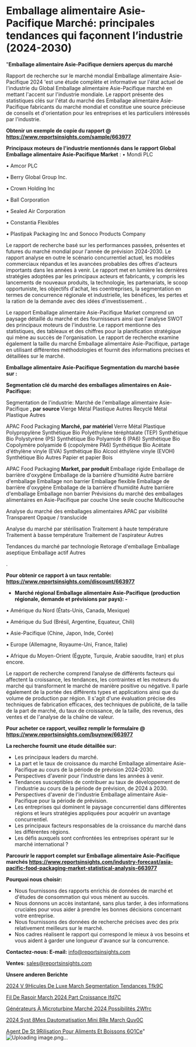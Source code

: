 # Emballage alimentaire Asie-Pacifique Marché: principales tendances qui façonnent l’industrie (2024-2030)

"<strong>Emballage alimentaire Asie-Pacifique derniers aperçus du marché</strong>

Rapport de recherche sur le marché mondial Emballage alimentaire Asie-Pacifique 2024 'est une étude complète et informative sur l'état actuel de l'industrie du Global Emballage alimentaire Asie-Pacifique marché en mettant l'accent sur l'industrie mondiale. Le rapport présente des statistiques clés sur l'état du marché des Emballage alimentaire Asie-Pacifique fabricants du marché mondial et constitue une source précieuse de conseils et d'orientation pour les entreprises et les particuliers intéressés par l'industrie.

<strong>Obtenir un exemple de copie du rapport @ <a href=https://www.reportsinsights.com/sample/663977>https://www.reportsinsights.com/sample/663977</a></strong>

<strong>Principaux moteurs de l'industrie mentionnés dans le rapport Global Emballage alimentaire Asie-Pacifique Market</strong> :
• Mondi PLC

• Amcor PLC

• Berry Global Group Inc.

• Crown Holding Inc

• Ball Corporation

• Sealed Air Corporation

• Constantia Flexibles

• Plastipak Packaging Inc and Sonoco Products Company

Le rapport de recherche basé sur les performances passées, présentes et futures du marché mondial pour l'année de prévision 2024-2030. Le rapport analyse en outre le scénario concurrentiel actuel, les modèles commerciaux répandus et les avancées probables des offres d'acteurs importants dans les années à venir. Le rapport met en lumière les dernières stratégies adoptées par les principaux acteurs et fabricants, y compris les lancements de nouveaux produits, la technologie, les partenariats, le scoop opportuniste, les objectifs d'achat, les coentreprises, la segmentation en termes de concurrence régionale et industrielle, les bénéfices, les pertes et la ration de la demande avec des idées d'investissement. .

Le rapport Emballage alimentaire Asie-Pacifique Market comprend un paysage détaillé du marché et des fournisseurs ainsi que l'analyse SWOT des principaux moteurs de l'industrie. Le rapport mentionne des statistiques, des tableaux et des chiffres pour la planification stratégique qui mène au succès de l'organisation. Le rapport de recherche examine également la taille du marché Emballage alimentaire Asie-Pacifique, partage en utilisant différentes méthodologies et fournit des informations précises et détaillées sur le marché.

<strong>Emballage alimentaire Asie-Pacifique Segmentation du marché basée sur :</strong>

<strong> Segmentation clé du marché des emballages alimentaires en Asie-Pacifique: </strong>

Segmentation de l'industrie:
Marché de l'emballage alimentaire Asie-Pacifique <strong>, par source </strong>
Vierge
Métal
Plastique
Autres
Recyclé
Métal
Plastique
Autres

APAC Food Packaging <strong> Marché, par matériel </strong>
Verre
Métal
Plastique
Polypropylène
Synthétique
Bio
Polyéthylène téréphtalate (TEP)
Synthétique
Bio
Polystyrène (PS)
Synthétique
Bio
Polyamide 6 (PA6)
Synthétique
Bio
Copolymère polyamide 6 (copolymère PA6)
Synthétique
Bio
Acétate d'éthylène vinyle (EVA)
Synthétique
Bio
Alcool éthylène vinyle (EVOH)
Synthétique
Bio
Autres
Papier et papier
Bois

APAC Food Packaging <strong> Market, par produit </strong>
Emballage rigide
Emballage de barrière d'oxygène
Emballage de la barrière d'humidité
Autre barrière d'emballage
Emballage non barrier
Emballage flexible
Emballage de barrière d'oxygène
Emballage de la barrière d'humidité
Autre barrière d'emballage
Emballage non barrier
Prévisions du marché des emballages alimentaires en Asie-Pacifique par couche
Une seule couche
Multicouche

Analyse du marché des emballages alimentaires APAC par visibilité
Transparent
Opaque / translucide

Analyse du marché par stérilisation
Traitement à haute température
Traitement à basse température
Traitement de l'aspirateur
Autres

Tendances du marché par technologie
Retorage d'emballage
Emballage aseptique
Emballage actif
Autres

.

<strong>Pour obtenir ce rapport à un taux rentable: <a href=https://www.reportsinsights.com/discount/663977>https://www.reportsinsights.com/discount/663977</a></strong>
<ul>
  <li><strong>Marché régional Emballage alimentaire Asie-Pacifique (production régionale, demande et prévisions par pays): -</strong></li>
</ul>
• Amérique du Nord (États-Unis, Canada, Mexique)

• Amérique du Sud (Brésil, Argentine, Equateur, Chili)

• Asie-Pacifique (Chine, Japon, Inde, Corée)

• Europe (Allemagne, Royaume-Uni, France, Italie)

• Afrique du Moyen-Orient (Égypte, Turquie, Arabie saoudite, Iran) et plus encore.

Le rapport de recherche comprend l’analyse de différents facteurs qui affectent la croissance, les tendances, les contraintes et les moteurs du marché qui transforment le marché de manière positive ou négative. Il parle également de la portée des différents types et applications ainsi que du volume de production par région. Il s'agit d'une évaluation précise des techniques de fabrication efficaces, des techniques de publicité, de la taille de la part de marché, du taux de croissance, de la taille, des revenus, des ventes et de l'analyse de la chaîne de valeur.

<strong>Pour acheter ce rapport, veuillez remplir le formulaire @   <a href=https://www.reportsinsights.com/buynow/663977>https://www.reportsinsights.com/buynow/663977</a></strong>

<strong>La recherche fournit une étude détaillée sur:</strong>
<ul>
  <li>Les principaux leaders du marché.</li>
  <li>La part et le taux de croissance du marché Emballage alimentaire Asie-Pacifique au cours de la période de prévision 2024-2030.</li>
  <li>Perspectives d'avenir pour l'industrie dans les années à venir.</li>
  <li>Tendances susceptibles de contribuer au taux de développement de l'industrie au cours de la période de prévision, de 2024 à 2030.</li>
  <li>Perspectives d'avenir de l'industrie Emballage alimentaire Asie-Pacifique pour la période de prévision.</li>
  <li>Les entreprises qui dominent le paysage concurrentiel dans différentes régions et leurs stratégies appliquées pour acquérir un avantage concurrentiel.</li>
  <li>Les principaux facteurs responsables de la croissance du marché dans les différentes régions.</li>
  <li>Les défis auxquels sont confrontées les entreprises opérant sur le marché international ?</li>
</ul>

<strong>Parcourir le rapport complet sur Emballage alimentaire Asie-Pacifique marchés <a href=https://www.reportsinsights.com/industry-forecast/asia-pacific-food-packaging-market-statistical-analysis-663977>https://www.reportsinsights.com/industry-forecast/asia-pacific-food-packaging-market-statistical-analysis-663977</a></strong>

<strong>Pourquoi nous choisir:</strong>
<ul>
  <li>Nous fournissons des rapports enrichis de données de marché et d'études de consommation qui vous mènent au succès.</li>
  <li>Nous donnons un accès instantané, sans plus tarder, à des informations cruciales pour vous aider à prendre les bonnes décisions concernant votre entreprise.</li>
  <li>Nous fournissons des données de recherche précises avec des prix relativement meilleurs sur le marché.</li>
  <li>Nos cadres réalisent le rapport qui correspond le mieux à vos besoins et vous aident à garder une longueur d'avance sur la concurrence.</li>
</ul>
<strong>Contactez-nous:
</strong><strong>E-mail:</strong> <a href=mailto:info@reportsinsights.com>info@reportsinsights.com</a>

<strong>Ventes</strong>: <a href=mailto:sales@reportsinsights.com>sales@reportsinsights.com</a>

<strong>Unsere anderen Berichte</strong>

<a href=https://www.linkedin.com/pulse/2024-v%C3%A9hicules-de-luxe-march%C3%A9-segmentation-tendances-tfk9c/>2024 V 9Hicules De Luxe March Segmentation Tendances Tfk9C</a>

<a href=https://www.linkedin.com/pulse/fil-de-rasoir-march%C3%A9-2024-part-croissance-ifd7c/>Fil De Rasoir March 2024 Part Croissance Ifd7C</a>

<a href=https://www.linkedin.com/pulse/générateurs-à-microturbine-marché-2024-possibilités-2wfrc/>Générateurs À Microturbine Marché 2024 Possibilités 2Wfrc</a>

<a href=https://www.linkedin.com/pulse/2024-syst%C3%A8mes-dautomatisation-mini%C3%A8re-march%C3%A9-quv0c/>2024 Syst 8Mes Dautomatisation Mini 8Re March Quv0C</a>

<a href=https://www.linkedin.com/pulse/agent-de-st%C3%A9rilisation-pour-aliments-et-boissons-6o1ce/>Agent De St 9Rilisation Pour Aliments Et Boissons 6O1Ce</a>"
![Uploading image.png…]()
